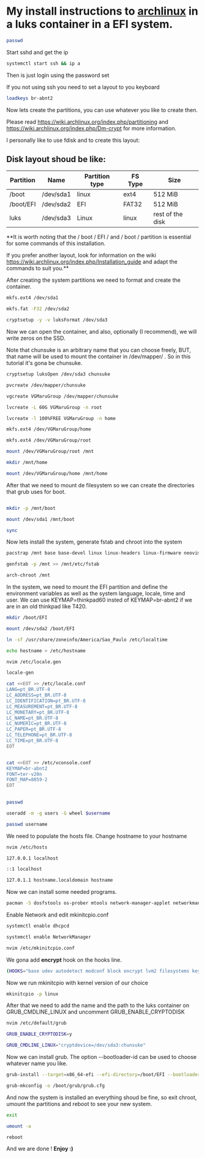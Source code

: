 # My install instructions to [archlinux](https://archlinux.org/) in a luks container in a EFI system.

```bash
passwd
```

Start sshd and get the ip

```bash
systemctl start ssh && ip a
```

Then is just login using the password set

If you not using ssh you need to set a layout to you keyboard

```bash
loadkeys br-abnt2
```

Now lets create the partitions, you can use whatever you like to create then.

Please read https://wiki.archlinux.org/index.php/partitioning and https://wiki.archlinux.org/index.php/Dm-crypt for more information.

I personally like to use fdisk and to create this layout:

## Disk layout shoud be like:

| Partition | Name | Partition type | FS Type | Size |
| --- | --- | --- | --- | --- |
| /boot | /dev/sda1 | linux | ext4 | 512 MiB |
| /boot/EFI | /dev/sda2 | EFI | FAT32 | 512 MiB |
| luks | /dev/sda3 | Linux | linux | rest of the disk |

**It is worth noting that the / boot / EFI / and / boot / partition is essential for some commands of this installation.

If you prefer another layout, look for information on the wiki https://wiki.archlinux.org/index.php/Installation_guide and adapt the commands to suit you.**

After creating the system partitions we need to format and create the container.

```bash
mkfs.ext4 /dev/sda1

mkfs.fat -F32 /dev/sda2

cryptsetup -y -v luksFormat /dev/sda3
```

Now we can open the container, and also, optionally (I recommend), we will write zeros on the SSD.

Note that chunsuke is an arbitrary name that you can choose freely, BUT, that name will be used to mount the container in /dev/mapper/ . So in this tutorial it's gona be chunsuke.

```bash
cryptsetup luksOpen /dev/sda3 chunsuke

pvcreate /dev/mapper/chunsuke

vgcreate VGMaruGroup /dev/mapper/chunsuke

lvcreate -L 60G VGMaruGroup -n root 

lvcreate -l 100%FREE VGMaruGroup -n home 

mkfs.ext4 /dev/VGMaruGroup/home 

mkfs.ext4 /dev/VGMaruGroup/root 

mount /dev/VGMaruGroup/root /mnt 

mkdir /mnt/home

mount /dev/VGMaruGroup/home /mnt/home

```

After that we need to mount de filesystem so we can create the directories that grub uses for boot.

```bash

mkdir -p /mnt/boot

mount /dev/sda1 /mnt/boot

sync
```

Now lets install the system, generate fstab and chroot into the system

```bash
pacstrap /mnt base base-devel linux linux-headers linux-firmware neovim efibootmgr

genfstab -p /mnt >> /mnt/etc/fstab

arch-chroot /mnt
```

In the system, we need to mount the EFI partition and define the environment variables as well as the system language, locale, time and user. We can use KEYMAP=thinkpad60 insted of KEYMAP=br-abnt2 if we are in an old thinkpad like T420.

```bash
mkdir /boot/EFI

mount /dev/sda2 /boot/EFI

ln -sf /usr/share/zoneinfo/America/Sao_Paulo /etc/localtime

echo hostname > /etc/hostname

nvim /etc/locale.gen

locale-gen

cat <<EOT >> /etc/locale.conf
LANG=pt_BR.UTF-8
LC_ADDRESS=pt_BR.UTF-8
LC_IDENTIFICATION=pt_BR.UTF-8
LC_MEASUREMENT=pt_BR.UTF-8
LC_MONETARY=pt_BR.UTF-8
LC_NAME=pt_BR.UTF-8
LC_NUMERIC=pt_BR.UTF-8
LC_PAPER=pt_BR.UTF-8
LC_TELEPHONE=pt_BR.UTF-8
LC_TIME=pt_BR.UTF-8
EOT


cat <<EOT >> /etc/vconsole.conf
KEYMAP=br-abnt2
FONT=ter-v20n
FONT_MAP=8859-2
EOT
 

passwd

useradd -m -g users -G wheel $username

passwd username
```

We need to populate the hosts file. Change hostname to your hostname

```bash
nvim /etc/hosts
```

```bash
127.0.0.1 localhost

::1 localhost

127.0.1.1 hostname.localdomain hostname
```

Now we can install some needed programs.

```bash
pacman -S dosfstools os-prober mtools network-manager-applet networkmanager wpa_supplicant git xorg-server xorg-xinit wireless_tools dialog terminus-font grub lvm2 dhcpcd --noconfirm
```

Enable Network and edit mkinitcpio.conf

```bash
systemctl enable dhcpcd

systemctl enable NetworkManager

nvim /etc/mkinitcpio.conf
```

We gona add **encrypt** hook on the hooks line.

```bash
(HOOKS="base udev autodetect modconf block encrypt lvm2 filesystems keyboard fsck")
```

Now we run mkinitcpio with kernel version of our choice

```bash
mkinitcpio -p linux
```

After that we need to add the name and the path to the luks container on GRUB_CMDLINE_LINUX and uncomment GRUB_ENABLE_CRYPTODISK

```bash
nvim /etc/default/grub

GRUB_ENABLE_CRYPTODISK=y

GRUB_CMDLINE_LINUX="cryptdevice=/dev/sda3:chunsuke"
```

Now we can install grub. The option --bootloader-id can be used to choose whatever name you like.

```bash
grub-install --target=x86_64-efi --efi-directory=/boot/EFI --bootloader-id=ARCHLINUX

grub-mkconfig -o /boot/grub/grub.cfg
```

And now the system is installed an everything shoud be fine, so exit chroot, umount the partitions and reboot to see your new system.

```bash
exit

umount -a

reboot
```

And we are done ! **Enjoy :)**
